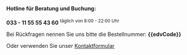 ####  Hotline für Beratung und Buchung:

**033 - 11 55 55 43 60**
<sup>täglich von 8:00 - 22:00 Uhr</sup>

Bei Rückfragen nennen Sie uns bitte die Bestellnummer:
**{{edvCode}}**

Oder verwenden Sie unser [Kontaktformular](https://xxx.de/servicecenter/{{edvCode}})
